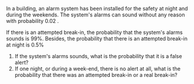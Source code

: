 In a building, an alarm system has been installed for the safety at night and during the weekends. The system's alarms can sound without any reason with probability 0.02 .

If there is an attempted break-in, the probability that the system's alarms sounds is $99 \%$. Besides,
the probability that there is an attempted break-in at night is $0.5 \%$

1. If the system's alarms sounds, what is the probability that it is a false alert?
2. If one night, or during a week-end, there is no alert at all, what is the probability that there was an attempted break-in or a real break-in?
